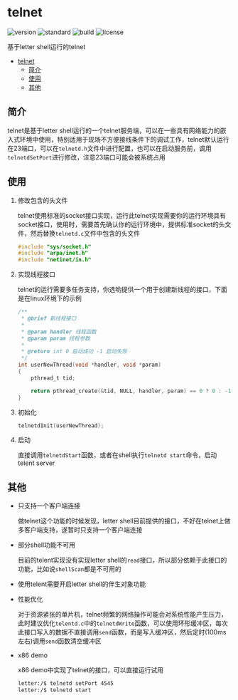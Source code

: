 # telnet

![version](https://img.shields.io/badge/version-1.0.0-brightgreen.svg)
![standard](https://img.shields.io/badge/standard-c99-brightgreen.svg)
![build](https://img.shields.io/badge/build-2021.08.07-brightgreen.svg)
![license](https://img.shields.io/badge/license-MIT-brightgreen.svg)

基于letter shell运行的telnet

- [telnet](#telnet)
  - [简介](#简介)
  - [使用](#使用)
  - [其他](#其他)

## 简介

telnet是基于letter shell运行的一个telnet服务端，可以在一些具有网络能力的嵌入式环境中使用，特别适用于现场不方便接线条件下的调试工作，telnet默认运行在23端口，可以在`telnetd.h`文件中进行配置，也可以在启动服务前，调用`telnetdSetPort`进行修改，注意23端口可能会被系统占用

## 使用

1. 修改包含的头文件

    telnet使用标准的socket接口实现，运行此telnet实现需要你的运行环境具有socket接口，使用时，需要首先确认你的运行环境中，提供标准socket的头文件，然后替换`telnetd.c`文件中包含的头文件

    ```c
    #include "sys/socket.h"
    #include "arpa/inet.h"
    #include "netinet/in.h"
    ```

2. 实现线程接口

    telnet的运行需要多任务支持，你选哟提供一个用于创建新线程的接口，下面是在linux环境下的示例

    ```c
    /**
     * @brief 新线程接口
     * 
     * @param handler 线程函数
     * @param param 线程参数
     * 
     * @return int 0 启动成功 -1 启动失败
     */
    int userNewThread(void *handler, void *param)
    {
        pthread_t tid;

        return pthread_create(&tid, NULL, handler, param) == 0 ? 0 : -1;
    }
    ```

3. 初始化

    ```c
    telnetdInit(userNewThread);
    ```

4. 启动

    直接调用`telnetdStart`函数，或者在shell执行`telnetd start`命令，启动telent server

## 其他

- 只支持一个客户端连接

  做telnet这个功能的时候发现，letter shell目前提供的接口，不好在telnet上做多客户端支持，遂暂时只支持一个客户端连接

- 部分shell功能不可用

  目前的telent实现没有实现letter shell的`read`接口，所以部分依赖于此接口的功能，比如说`shellScan`都是不可用的

- 使用telent需要开启letter shell的伴生对象功能

- 性能优化

  对于资源紧张的单片机，telnet频繁的网络操作可能会对系统性能产生压力，此时建议优化`telentd.c`中的`telnetdWrite`函数，可以使用环形缓冲区，每次此接口写入的数据不直接调用`send`函数，而是写入缓冲区，然后定时(100ms左右)调用`send`函数清空缓冲区

- x86 demo

  x86 demo中实现了telnet的接口，可以直接运行试用

  ```sh
  letter:/$ telnetd setPort 4545
  letter:/$ telnetd start
  ```
